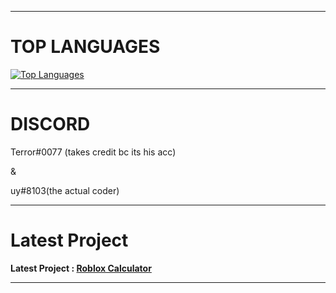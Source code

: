 ----------
# TOP LANGUAGES
[![Top Languages](https://github-readme-stats.vercel.app/api/top-langs/?username=swattinghouses)](https://discord.gg/bQHEQshT)

----------
# DISCORD
Terror#0077 (takes credit bc its his acc)

&

uy#8103(the actual coder)

----------
# Latest Project
**Latest Project : [Roblox Calculator](https://github.com/swattinghouses/Roblox-calculator)**

 
 ---------- 
